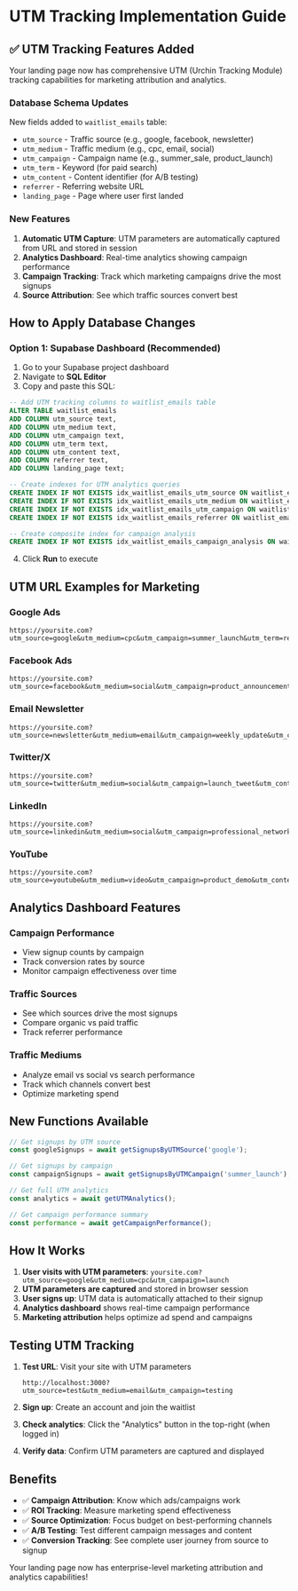 # UTM Tracking Implementation Guide

## ✅ UTM Tracking Features Added

Your landing page now has comprehensive UTM (Urchin Tracking Module) tracking capabilities for marketing attribution and analytics.

### **Database Schema Updates**

New fields added to `waitlist_emails` table:
- `utm_source` - Traffic source (e.g., google, facebook, newsletter)
- `utm_medium` - Traffic medium (e.g., cpc, email, social)
- `utm_campaign` - Campaign name (e.g., summer_sale, product_launch)
- `utm_term` - Keyword (for paid search)
- `utm_content` - Content identifier (for A/B testing)
- `referrer` - Referring website URL
- `landing_page` - Page where user first landed

### **New Features**

1. **Automatic UTM Capture**: UTM parameters are automatically captured from URL and stored in session
2. **Analytics Dashboard**: Real-time analytics showing campaign performance
3. **Campaign Tracking**: Track which marketing campaigns drive the most signups
4. **Source Attribution**: See which traffic sources convert best

## **How to Apply Database Changes**

### **Option 1: Supabase Dashboard (Recommended)**

1. Go to your Supabase project dashboard
2. Navigate to **SQL Editor**
3. Copy and paste this SQL:

```sql
-- Add UTM tracking columns to waitlist_emails table
ALTER TABLE waitlist_emails 
ADD COLUMN utm_source text,
ADD COLUMN utm_medium text,
ADD COLUMN utm_campaign text,
ADD COLUMN utm_term text,
ADD COLUMN utm_content text,
ADD COLUMN referrer text,
ADD COLUMN landing_page text;

-- Create indexes for UTM analytics queries
CREATE INDEX IF NOT EXISTS idx_waitlist_emails_utm_source ON waitlist_emails(utm_source);
CREATE INDEX IF NOT EXISTS idx_waitlist_emails_utm_medium ON waitlist_emails(utm_medium);
CREATE INDEX IF NOT EXISTS idx_waitlist_emails_utm_campaign ON waitlist_emails(utm_campaign);
CREATE INDEX IF NOT EXISTS idx_waitlist_emails_referrer ON waitlist_emails(referrer);

-- Create composite index for campaign analysis
CREATE INDEX IF NOT EXISTS idx_waitlist_emails_campaign_analysis ON waitlist_emails(utm_source, utm_medium, utm_campaign);
```

4. Click **Run** to execute

## **UTM URL Examples for Marketing**

### **Google Ads**
```
https://yoursite.com?utm_source=google&utm_medium=cpc&utm_campaign=summer_launch&utm_term=relationship_manager
```

### **Facebook Ads**
```
https://yoursite.com?utm_source=facebook&utm_medium=social&utm_campaign=product_announcement&utm_content=video_ad
```

### **Email Newsletter**
```
https://yoursite.com?utm_source=newsletter&utm_medium=email&utm_campaign=weekly_update&utm_content=header_link
```

### **Twitter/X**
```
https://yoursite.com?utm_source=twitter&utm_medium=social&utm_campaign=launch_tweet&utm_content=thread
```

### **LinkedIn**
```
https://yoursite.com?utm_source=linkedin&utm_medium=social&utm_campaign=professional_network&utm_content=sponsored_post
```

### **YouTube**
```
https://yoursite.com?utm_source=youtube&utm_medium=video&utm_campaign=product_demo&utm_content=description_link
```

## **Analytics Dashboard Features**

### **Campaign Performance**
- View signup counts by campaign
- Track conversion rates by source
- Monitor campaign effectiveness over time

### **Traffic Sources**
- See which sources drive the most signups
- Compare organic vs paid traffic
- Track referrer performance

### **Traffic Mediums**
- Analyze email vs social vs search performance
- Track which channels convert best
- Optimize marketing spend

## **New Functions Available**

```typescript
// Get signups by UTM source
const googleSignups = await getSignupsByUTMSource('google');

// Get signups by campaign
const campaignSignups = await getSignupsByUTMCampaign('summer_launch');

// Get full UTM analytics
const analytics = await getUTMAnalytics();

// Get campaign performance summary
const performance = await getCampaignPerformance();
```

## **How It Works**

1. **User visits with UTM parameters**: `yoursite.com?utm_source=google&utm_medium=cpc&utm_campaign=launch`
2. **UTM parameters are captured** and stored in browser session
3. **User signs up**: UTM data is automatically attached to their signup
4. **Analytics dashboard** shows real-time campaign performance
5. **Marketing attribution** helps optimize ad spend and campaigns

## **Testing UTM Tracking**

1. **Test URL**: Visit your site with UTM parameters
   ```
   http://localhost:3000?utm_source=test&utm_medium=email&utm_campaign=testing
   ```

2. **Sign up**: Create an account and join the waitlist

3. **Check analytics**: Click the "Analytics" button in the top-right (when logged in)

4. **Verify data**: Confirm UTM parameters are captured and displayed

## **Benefits**

- ✅ **Campaign Attribution**: Know which ads/campaigns work
- ✅ **ROI Tracking**: Measure marketing spend effectiveness  
- ✅ **Source Optimization**: Focus budget on best-performing channels
- ✅ **A/B Testing**: Test different campaign messages and content
- ✅ **Conversion Tracking**: See complete user journey from source to signup

Your landing page now has enterprise-level marketing attribution and analytics capabilities!
